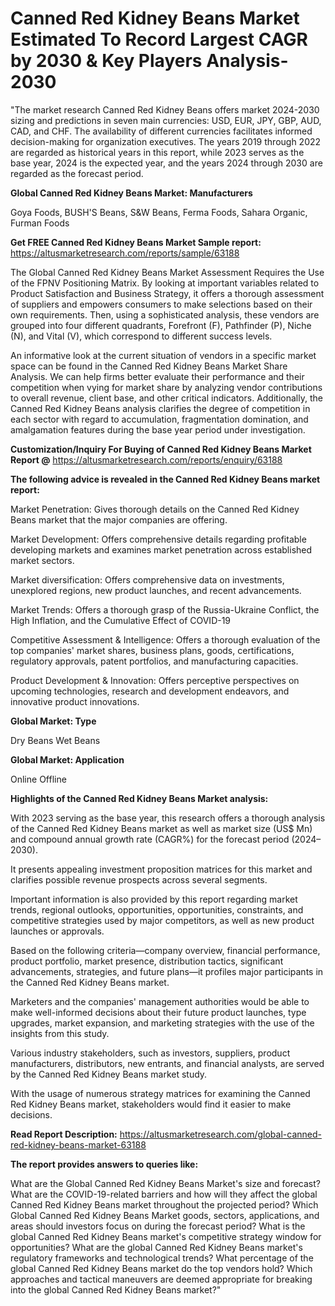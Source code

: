 <h1>Canned Red Kidney Beans Market Estimated To Record Largest CAGR by 2030 & Key Players Analysis-2030</h1>

"The market research Canned Red Kidney Beans offers market 2024-2030 sizing and predictions in seven main currencies: USD, EUR, JPY, GBP, AUD, CAD, and CHF. The availability of different currencies facilitates informed decision-making for organization executives. The years 2019 through 2022 are regarded as historical years in this report, while 2023 serves as the base year, 2024 is the expected year, and the years 2024 through 2030 are regarded as the forecast period.

<b>Global Canned Red Kidney Beans Market: Manufacturers</b>

Goya Foods, BUSH'S Beans, S&W Beans, Ferma Foods, Sahara Organic, Furman Foods

<b>Get FREE Canned Red Kidney Beans Market Sample report:</b> <a href="https://altusmarketresearch.com/reports/sample/63188">https://altusmarketresearch.com/reports/sample/63188</a>

The Global Canned Red Kidney Beans Market Assessment Requires the Use of the FPNV Positioning Matrix. By looking at important variables related to Product Satisfaction and Business Strategy, it offers a thorough assessment of suppliers and empowers consumers to make selections based on their own requirements. Then, using a sophisticated analysis, these vendors are grouped into four different quadrants, Forefront (F), Pathfinder (P), Niche (N), and Vital (V), which correspond to different success levels.

An informative look at the current situation of vendors in a specific market space can be found in the Canned Red Kidney Beans Market Share Analysis. We can help firms better evaluate their performance and their competition when vying for market share by analyzing vendor contributions to overall revenue, client base, and other critical indicators. Additionally, the Canned Red Kidney Beans analysis clarifies the degree of competition in each sector with regard to accumulation, fragmentation domination, and amalgamation features during the base year period under investigation.

<b>Customization/Inquiry For Buying of Canned Red Kidney Beans Market Report @</b> <a href="https://altusmarketresearch.com/reports/enquiry/63188">https://altusmarketresearch.com/reports/enquiry/63188</a>

<b>The following advice is revealed in the Canned Red Kidney Beans market report:</b>

Market Penetration: Gives thorough details on the Canned Red Kidney Beans market that the major companies are offering.

Market Development: Offers comprehensive details regarding profitable developing markets and examines market penetration across established market sectors.

Market diversification: Offers comprehensive data on investments, unexplored regions, new product launches, and recent advancements.

Market Trends: Offers a thorough grasp of the Russia-Ukraine Conflict, the High Inflation, and the Cumulative Effect of COVID-19

Competitive Assessment & Intelligence: Offers a thorough evaluation of the top companies' market shares, business plans, goods, certifications, regulatory approvals, patent portfolios, and manufacturing capacities.

Product Development & Innovation: Offers perceptive perspectives on upcoming technologies, research and development endeavors, and innovative product innovations.

<b>Global Market: Type</b>

Dry Beans
Wet Beans

<b>Global Market: Application</b>

Online
Offline


<b>Highlights of the Canned Red Kidney Beans Market analysis:</b>

With 2023 serving as the base year, this research offers a thorough analysis of the Canned Red Kidney Beans market as well as market size (US$ Mn) and compound annual growth rate (CAGR%) for the forecast period (2024–2030).

It presents appealing investment proposition matrices for this market and clarifies possible revenue prospects across several segments.

Important information is also provided by this report regarding market trends, regional outlooks, opportunities, opportunities, constraints, and competitive strategies used by major competitors, as well as new product launches or approvals.

Based on the following criteria—company overview, financial performance, product portfolio, market presence, distribution tactics, significant advancements, strategies, and future plans—it profiles major participants in the Canned Red Kidney Beans market.

Marketers and the companies' management authorities would be able to make well-informed decisions about their future product launches, type upgrades, market expansion, and marketing strategies with the use of the insights from this study.

Various industry stakeholders, such as investors, suppliers, product manufacturers, distributors, new entrants, and financial analysts, are served by the Canned Red Kidney Beans market study.

With the usage of numerous strategy matrices for examining the Canned Red Kidney Beans market, stakeholders would find it easier to make decisions.

<b>Read Report Description:</b> <a href="https://altusmarketresearch.com/global-canned-red-kidney-beans-market-63188">https://altusmarketresearch.com/global-canned-red-kidney-beans-market-63188</a>

<b>The report provides answers to queries like:</b>

What are the Global Canned Red Kidney Beans Market's size and forecast?
What are the COVID-19-related barriers and how will they affect the global Canned Red Kidney Beans market throughout the projected period?
Which Global Canned Red Kidney Beans Market goods, sectors, applications, and areas should investors focus on during the forecast period?
What is the global Canned Red Kidney Beans market's competitive strategy window for opportunities?
What are the global Canned Red Kidney Beans market's regulatory frameworks and technological trends?
What percentage of the global Canned Red Kidney Beans market do the top vendors hold?
Which approaches and tactical maneuvers are deemed appropriate for breaking into the global Canned Red Kidney Beans market?"
